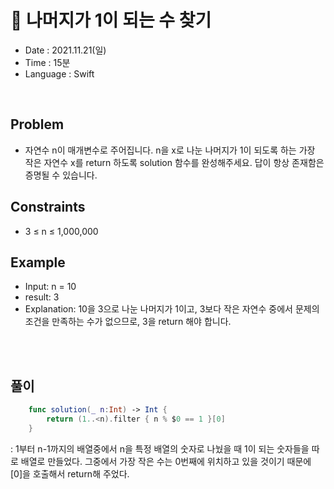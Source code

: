 # 🧐 나머지가 1이 되는 수 찾기
- Date : 2021.11.21(일)
- Time : 15분
- Language : Swift
<br>

## Problem

- 자연수 n이 매개변수로 주어집니다. n을 x로 나눈 나머지가 1이 되도록 하는 가장 작은 자연수 x를 return 하도록 solution 함수를 완성해주세요. 답이 항상 존재함은 증명될 수 있습니다.


## Constraints
- 3 ≤ n ≤ 1,000,000




## Example

- Input: n = 10
- result: 3
- Explanation: 10을 3으로 나눈 나머지가 1이고, 3보다 작은 자연수 중에서 문제의 조건을 만족하는 수가 없으므로, 3을 return 해야 합니다.

<br><br>

## 풀이
```swift
    func solution(_ n:Int) -> Int {
        return (1..<n).filter { n % $0 == 1 }[0]
    }   
```
: 1부터 n-1까지의 배열중에서 n을 특정 배열의 숫자로 나눴을 때 1이 되는 숫자들을 따로 배열로 만들었다. 그중에서 가장 작은 수는 0번째에 위치하고 있을 것이기 때문에 [0]을 호출해서 return해 주었다.